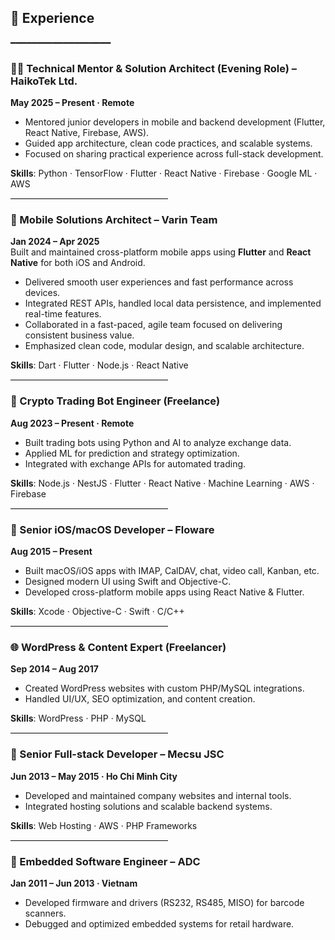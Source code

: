 ## 💼 Experience
━━━━━━━━━━━━━━━━━━━

### 🧑‍🏫 Technical Mentor & Solution Architect (Evening Role) – HaikoTek Ltd.
**May 2025 – Present · Remote**  
- Mentored junior developers in mobile and backend development (Flutter, React Native, Firebase, AWS).
- Guided app architecture, clean code practices, and scalable systems.
- Focused on sharing practical experience across full-stack development.

**Skills**: Python · TensorFlow · Flutter · React Native · Firebase · Google ML · AWS

<hr style="border: none; border-top: 1px solid #e0e0e0; width: 50%; margin: 0;" />

### 🧩 Mobile Solutions Architect – Varin Team  
**Jan 2024 – Apr 2025**  
Built and maintained cross-platform mobile apps using **Flutter** and **React Native** for both iOS and Android.  
- Delivered smooth user experiences and fast performance across devices.  
- Integrated REST APIs, handled local data persistence, and implemented real-time features.  
- Collaborated in a fast-paced, agile team focused on delivering consistent business value.  
- Emphasized clean code, modular design, and scalable architecture.

**Skills**: Dart · Flutter · Node.js · React Native

<hr style="border: none; border-top: 1px solid #e0e0e0; width: 50%; margin: 0;" />

### 🤖 Crypto Trading Bot Engineer (Freelance)
**Aug 2023 – Present · Remote**  
- Built trading bots using Python and AI to analyze exchange data.
- Applied ML for prediction and strategy optimization.
- Integrated with exchange APIs for automated trading.

**Skills**: Node.js · NestJS · Flutter · React Native · Machine Learning · AWS · Firebase

<hr style="border: none; border-top: 1px solid #e0e0e0; width: 50%; margin: 0;" />

### 🍎 Senior iOS/macOS Developer – Floware
**Aug 2015 – Present**  
- Built macOS/iOS apps with IMAP, CalDAV, chat, video call, Kanban, etc.
- Designed modern UI using Swift and Objective-C.
- Developed cross-platform mobile apps using React Native & Flutter.

**Skills**: Xcode · Objective-C · Swift · C/C++ 

<hr style="border: none; border-top: 1px solid #e0e0e0; width: 50%; margin: 0;" />

### 🌐 WordPress & Content Expert (Freelancer)
**Sep 2014 – Aug 2017**  
- Created WordPress websites with custom PHP/MySQL integrations.
- Handled UI/UX, SEO optimization, and content creation.

**Skills**: WordPress · PHP · MySQL

<hr style="border: none; border-top: 1px solid #e0e0e0; width: 50%; margin: 0;" />

### 🧩 Senior Full-stack Developer – Mecsu JSC
**Jun 2013 – May 2015 · Ho Chi Minh City**  
- Developed and maintained company websites and internal tools.
- Integrated hosting solutions and scalable backend systems.

**Skills**: Web Hosting · AWS · PHP Frameworks

<hr style="border: none; border-top: 1px solid #e0e0e0; width: 50%; margin: 0;" />

### 🔧 Embedded Software Engineer – ADC
**Jan 2011 – Jun 2013 · Vietnam**  
- Developed firmware and drivers (RS232, RS485, MISO) for barcode scanners.
- Debugged and optimized embedded systems for retail hardware.